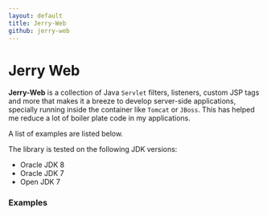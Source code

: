 ```yaml
---
layout: default
title: Jerry-Web
github: jerry-web
---
```


<h1>Jerry Web</h1>

**Jerry-Web** is a collection of Java `Servlet` filters, listeners, custom JSP tags and more that makes it a breeze to develop
server-side applications, specially running inside the container like `Tomcat` or `JBoss`. This has helped me reduce a lot of boiler
plate code in my applications.

A list of examples are listed below.

The library is tested on the following JDK versions:

* Oracle JDK 8
* Oracle JDK 7
* Open JDK 7

### Examples

